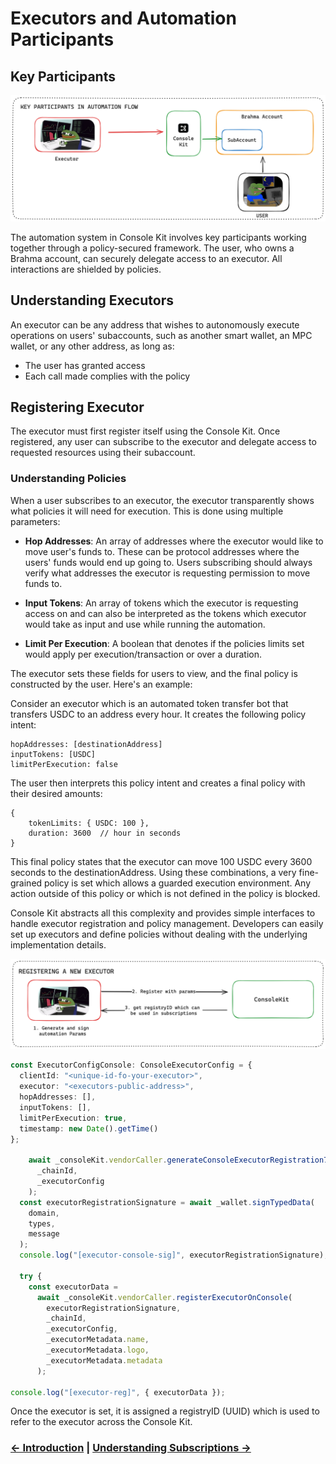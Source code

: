 # Executors and Automation Participants

## Key Participants

![Automation Participants](./img/participants.png)

The automation system in Console Kit involves key participants working together through a policy-secured framework. The user, who owns a Brahma account, can securely delegate access to an executor. All interactions are shielded by policies.

## Understanding Executors

An executor can be any address that wishes to autonomously execute operations on users' subaccounts, such as another smart wallet, an MPC wallet, or any other address, as long as:

- The user has granted access
- Each call made complies with the policy

## Registering Executor

The executor must first register itself using the Console Kit. Once registered, any user can subscribe to the executor and delegate access to requested resources using their subaccount.

### Understanding Policies

When a user subscribes to an executor, the executor transparently shows what policies it will need for execution. This is done using multiple parameters:

- **Hop Addresses**: An array of addresses where the executor would like to move user's funds to. These can be protocol addresses where the users' funds would end up going to. Users subscribing should always verify what addresses the executor is requesting permission to move funds to.

- **Input Tokens**: An array of tokens which the executor is requesting access on and can also be interpreted as the tokens which executor would take as input and use while running the automation.

- **Limit Per Execution**: A boolean that denotes if the policies limits set would apply per execution/transaction or over a duration.

The executor sets these fields for users to view, and the final policy is constructed by the user. Here's an example:

Consider an executor which is an automated token transfer bot that transfers USDC to an address every hour. It creates the following policy intent:

```
hopAddresses: [destinationAddress]
inputTokens: [USDC]
limitPerExecution: false
```

The user then interprets this policy intent and creates a final policy with their desired amounts:

```
{
    tokenLimits: { USDC: 100 },
    duration: 3600  // hour in seconds
}
```

This final policy states that the executor can move 100 USDC every 3600 seconds to the destinationAddress. Using these combinations, a very fine-grained policy is set which allows a guarded execution environment. Any action outside of this policy or which is not defined in the policy is blocked.

Console Kit abstracts all this complexity and provides simple interfaces to handle executor registration and policy management. Developers can easily set up executors and define policies without dealing with the underlying implementation details.

![Register Executor](./img/register_executor.png)

```ts
const ExecutorConfigConsole: ConsoleExecutorConfig = {
  clientId: "<unique-id-fo-your-executor>",
  executor: "<executors-public-address>",
  hopAddresses: [],
  inputTokens: [],
  limitPerExecution: true,
  timestamp: new Date().getTime()
};

    await _consoleKit.vendorCaller.generateConsoleExecutorRegistration712Message(
      _chainId,
      _executorConfig
    );
  const executorRegistrationSignature = await _wallet.signTypedData(
    domain,
    types,
    message
  );
  console.log("[executor-console-sig]", executorRegistrationSignature);

  try {
    const executorData =
      await _consoleKit.vendorCaller.registerExecutorOnConsole(
        executorRegistrationSignature,
        _chainId,
        _executorConfig,
        _executorMetadata.name,
        _executorMetadata.logo,
        _executorMetadata.metadata
      );

console.log("[executor-reg]", { executorData });
```

Once the executor is set, it is assigned a registryID (UUID) which is used to refer to the executor across the Console Kit.

### [← Introduction](./introduction.md) | [Understanding Subscriptions →](./subscriptions.md)
